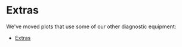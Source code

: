 # Extras

We've moved plots that use some of our other diagnostic equipment:

- [Extras](https://jeancarletta.github.io/HeatHack-Extra)
